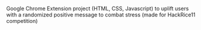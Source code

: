 Google Chrome Extension project (HTML, CSS, Javascript) to uplift users with a randomized positive message to combat stress (made for HackRice11 competition)
